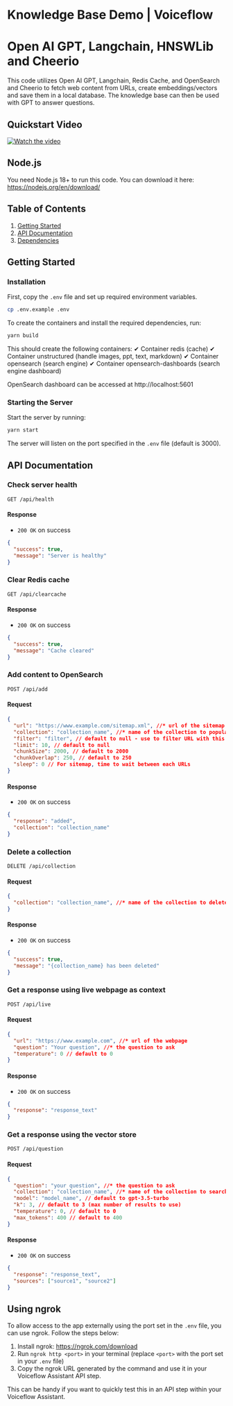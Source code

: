# Knowledge Base Demo | Voiceflow
# Open AI GPT, Langchain, HNSWLib and Cheerio

This code utilizes Open AI GPT, Langchain, Redis Cache, and OpenSearch and Cheerio to fetch web content from URLs, create embeddings/vectors and save them in a local database. The knowledge base can then be used with GPT to answer questions.

## Quickstart Video
[![Watch the video](https://s3.amazonaws.com/com.voiceflow.studio/share/CleanShot-2023-03-17-at-14.03.29/CleanShot-2023-03-17-at-14.03.29.png)](https://www.loom.com/share/a4fccc7aac7d48548006570f6ac98576)


## Node.js
You need Node.js 18+ to run this code. You can download it here: https://nodejs.org/en/download/



## Table of Contents

1. [Getting Started](#getting-started)
2. [API Documentation](#api-documentation)
3. [Dependencies](#dependencies)

## Getting Started

### Installation

First, copy the `.env` file and set up required environment variables.

```bash
cp .env.example .env
```

To create the containers and install the required dependencies, run:

```bash
yarn build
```

This should create the following containers:
✔ Container redis (cache)
✔ Container unstructured (handle images, ppt, text, markdown)
✔ Container opensearch (search engine)
✔ Container opensearch-dashboards  (search engine dashboard)

OpenSearch dashboard can be accessed at http://localhost:5601

### Starting the Server

Start the server by running:

```bash
yarn start
```

The server will listen on the port specified in the `.env` file (default is 3000).

## API Documentation

### Check server health

```
GET /api/health
```

#### Response

- `200 OK` on success

```json
{
  "success": true,
  "message": "Server is healthy"
}
```

### Clear Redis cache

```
GET /api/clearcache
```

#### Response

- `200 OK` on success

```json
{
  "success": true,
  "message": "Cache cleared"
}
```


### Add content to OpenSearch

```
POST /api/add
```

#### Request

```json
{
  "url": "https://www.example.com/sitemap.xml", //* url of the sitemap
  "collection": "collection_name", //* name of the collection to populate
  "filter": "filter", // default to null - use to filter URL with this string (ex. "/blog/")
  "limit": 10, // default to null
  "chunkSize": 2000, // default to 2000
  "chunkOverlap": 250, // default to 250
  "sleep": 0 // For sitemap, time to wait between each URLs
}
```

#### Response

- `200 OK` on success

```json
{
  "response": "added",
  "collection": "collection_name"
}
```

### Delete a collection

```
DELETE /api/collection
```

#### Request

```json
{
  "collection": "collection_name", //* name of the collection to delete
}
```

#### Response

- `200 OK` on success

```json
{
  "success": true,
  "message": "{collection_name} has been deleted"
}
```

### Get a response using live webpage as context

```
POST /api/live
```

#### Request

```json
{
  "url": "https://www.example.com", //* url of the webpage
  "question": "Your question", //* the question to ask
  "temperature": 0 // default to 0
}
```

#### Response

- `200 OK` on success

```json
{
  "response": "response_text"
}
```

### Get a response using the vector store

```
POST /api/question
```

#### Request

```json
{
  "question": "your question", //* the question to ask
  "collection": "collection_name", //* name of the collection to search
  "model": "model_name", // default to gpt-3.5-turbo
  "k": 3, // default to 3 (max number of results to use)
  "temperature": 0, // default to 0
  "max_tokens": 400 // default to 400
}
```

#### Response

- `200 OK` on success

```json
{
  "response": "response_text",
  "sources": ["source1", "source2"]
}
```


## Using ngrok

To allow access to the app externally using the port set in the `.env` file, you can use ngrok. Follow the steps below:

1. Install ngrok: https://ngrok.com/download
2. Run `ngrok http <port>` in your terminal (replace `<port>` with the port set in your `.env` file)
3. Copy the ngrok URL generated by the command and use it in your Voiceflow Assistant API step.

This can be handy if you want to quickly test this in an API step within your Voiceflow Assistant.
